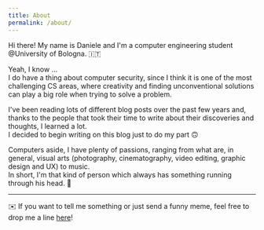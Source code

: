 ```yaml
---
title: About
permalink: /about/
---
```


Hi there! My name is Daniele and I'm a computer engineering student @University of Bologna. 🇮🇹  

Yeah, I know ...  
I do have a thing about computer security, since I think it is one of the most challenging CS areas, where creativity and finding unconventional solutions can play a big role when trying to solve a problem.

I've been reading lots of different blog posts over the past few years and, thanks to the people that took their time to write about their discoveries and thoughts, I learned a lot.  
I decided to begin writing on this blog just to do my part 🙃

Computers aside, I have plenty of passions, ranging from what are, in general, visual arts (photography, cinematography, video editing, graphic design and UX) to music.   
In short, I'm that kind of person which always has something running through his head. 🤣


-------
✉️ If you want to tell me something or just send a funny meme, feel free to drop me a line [here](&#109;&#97;&#105;&#108;&#116;&#111;&#58;%73%75%72%72%75%73%6B%69%6A%40%67%6D%61%69%6C%2E%63%6F%6D)!
